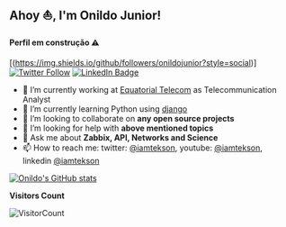 ## Ahoy ⛵️, I'm **Onildo Junior**!

#### Perfil em construção ⚠️ ####

[(https://img.shields.io/github/followers/onildojunior?style=social)]
[![Twitter Follow](https://img.shields.io/twitter/follow/iamtekson?style=social)](https://twitter.com/iamtekson)
[![LinkedIn Badge](https://img.shields.io/badge/My-LinkedIn-blue)](https://www.linkedin.com/in/iamtekson/)

- 🔭 I’m currently working at [Equatorial Telecom](https://www.equatorialtelecom.com.br/) 
    as Telecommunication Analyst
- 🌱 I’m currently learning Python using [django](https://www.djangoproject.com/)
- 👯 I’m looking to collaborate on **any open source projects** 
- 🤔 I’m looking for help with **above mentioned topics**
- 💬 Ask me about **Zabbix, API, Networks and Science**
- 📫 How to reach me: twitter: [@iamtekson](https://twitter.com/iamtekson), youtube: [@iamtekson](https://www.youtube.com/iamtekson), linkedin [@iamtekson](https://www.linkedin.com/in/iamtekson/)


[![Onildo's GitHub stats](https://github-readme-stats.vercel.app/api?username=onildojunior&count_private=true)](https://github.com/onildojunior)

**Visitors Count**

![VisitorCount](https://profile-counter.glitch.me/{onildojunior}/count.svg)
